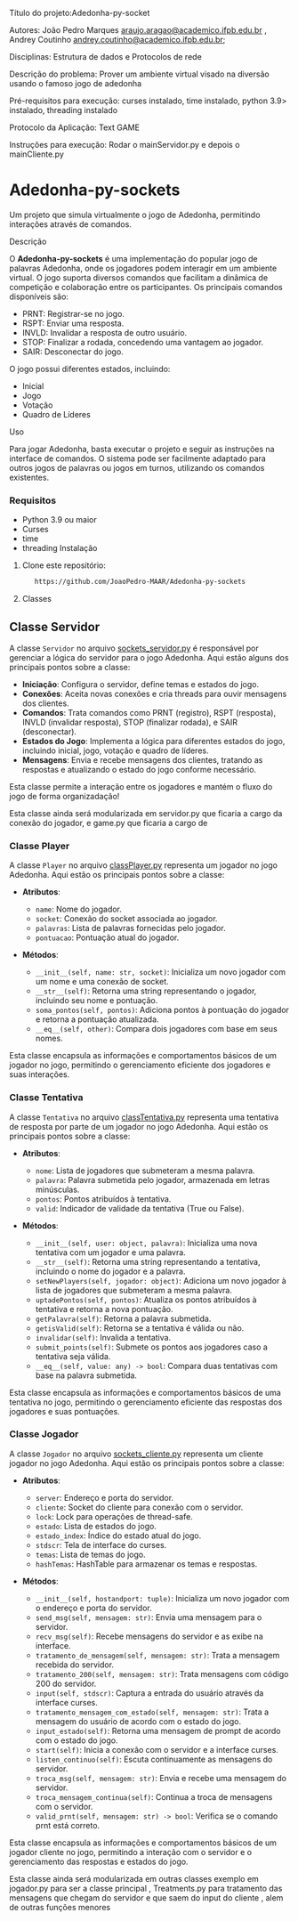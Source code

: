 Título do projeto:Adedonha-py-socket

Autores: João Pedro Marques araujo.aragao@academico.ifpb.edu.br , Andrey Coutinho andrey.coutinho@academico.ifpb.edu.br;

Disciplinas: Estrutura de dados e Protocolos de rede

Descrição do problema: Prover um ambiente virtual visado na diversão usando o famoso jogo de adedonha

Pré-requisitos para execução: curses instalado, time instalado, python 3.9> instalado, threading instalado 

Protocolo da Aplicação: Text GAME

Instruções para execução: Rodar o mainServidor.py e depois o mainCliente.py

# Adedonha-py-sockets

Um projeto que simula virtualmente o jogo de Adedonha, permitindo interações através de comandos.

 Descrição

O **Adedonha-py-sockets** é uma implementação do popular jogo de palavras Adedonha, onde os jogadores podem interagir em um ambiente virtual. O jogo suporta diversos comandos que facilitam a dinâmica de competição e colaboração entre os participantes. Os principais comandos disponíveis são:

- PRNT: Registrar-se no jogo.
- RSPT: Enviar uma resposta.
- INVLD: Invalidar a resposta de outro usuário.
- STOP: Finalizar a rodada, concedendo uma vantagem ao jogador.
- SAIR: Desconectar do jogo.

O jogo possui diferentes estados, incluindo:

- Inicial
- Jogo
- Votação
- Quadro de Líderes

 Uso

Para jogar Adedonha, basta executar o projeto e seguir as instruções na interface de comandos. O sistema pode ser facilmente adaptado para outros jogos de palavras ou jogos em turnos, utilizando os comandos existentes.

### Requisitos

- Python 3.9 ou maior 
- Curses
- time
- threading
 Instalação

1. Clone este repositório:
   ```bash
      https://github.com/JoaoPedro-MAAR/Adedonha-py-sockets

2. Classes 
## Classe Servidor

A classe `Servidor` no arquivo [sockets_servidor.py](https://github.com/JoaoPedro-MAAR/Adedonha-py-sockets/blob/main/servidor/sockets_servidor.py) é responsável por gerenciar a lógica do servidor para o jogo Adedonha. Aqui estão alguns dos principais pontos sobre a classe:

- **Iniciação**: Configura o servidor, define temas e estados do jogo.
- **Conexões**: Aceita novas conexões e cria threads para ouvir mensagens dos clientes.
- **Comandos**: Trata comandos como PRNT (registro), RSPT (resposta), INVLD (invalidar resposta), STOP (finalizar rodada), e SAIR (desconectar).
- **Estados do Jogo**: Implementa a lógica para diferentes estados do jogo, incluindo inicial, jogo, votação e quadro de líderes.
- **Mensagens**: Envia e recebe mensagens dos clientes, tratando as respostas e atualizando o estado do jogo conforme necessário.

Esta classe permite a interação entre os jogadores e mantém o fluxo do jogo de forma organizadação!

Esta classe ainda será modularizada em servidor.py que ficaria a cargo da conexão do jogador, e game.py que ficaria a cargo de 

### Classe Player

A classe `Player` no arquivo [classPlayer.py](https://github.com/JoaoPedro-MAAR/Adedonha-py-sockets/blob/main/servidor/classPlayer.py) representa um jogador no jogo Adedonha. Aqui estão os principais pontos sobre a classe:

- **Atributos**:
  - `name`: Nome do jogador.
  - `socket`: Conexão do socket associada ao jogador.
  - `palavras`: Lista de palavras fornecidas pelo jogador.
  - `pontuacao`: Pontuação atual do jogador.

- **Métodos**:
  - `__init__(self, name: str, socket)`: Inicializa um novo jogador com um nome e uma conexão de socket.
  - `__str__(self)`: Retorna uma string representando o jogador, incluindo seu nome e pontuação.
  - `soma_pontos(self, pontos)`: Adiciona pontos à pontuação do jogador e retorna a pontuação atualizada.
  - `__eq__(self, other)`: Compara dois jogadores com base em seus nomes.

Esta classe encapsula as informações e comportamentos básicos de um jogador no jogo, permitindo o gerenciamento eficiente dos jogadores e suas interações.


### Classe Tentativa

A classe `Tentativa` no arquivo [classTentativa.py](https://github.com/JoaoPedro-MAAR/Adedonha-py-sockets/blob/main/servidor/classTentativa.py) representa uma tentativa de resposta por parte de um jogador no jogo Adedonha. Aqui estão os principais pontos sobre a classe:

- **Atributos**:
  - `nome`: Lista de jogadores que submeteram a mesma palavra.
  - `palavra`: Palavra submetida pelo jogador, armazenada em letras minúsculas.
  - `pontos`: Pontos atribuídos à tentativa.
  - `valid`: Indicador de validade da tentativa (True ou False).

- **Métodos**:
  - `__init__(self, user: object, palavra)`: Inicializa uma nova tentativa com um jogador e uma palavra.
  - `__str__(self)`: Retorna uma string representando a tentativa, incluindo o nome do jogador e a palavra.
  - `setNewPlayers(self, jogador: object)`: Adiciona um novo jogador à lista de jogadores que submeteram a mesma palavra.
  - `uptadePontos(self, pontos)`: Atualiza os pontos atribuídos à tentativa e retorna a nova pontuação.
  - `getPalavra(self)`: Retorna a palavra submetida.
  - `getisValid(self)`: Retorna se a tentativa é válida ou não.
  - `invalidar(self)`: Invalida a tentativa.
  - `submit_points(self)`: Submete os pontos aos jogadores caso a tentativa seja válida.
  - `__eq__(self, value: any) -> bool`: Compara duas tentativas com base na palavra submetida.

Esta classe encapsula as informações e comportamentos básicos de uma tentativa no jogo, permitindo o gerenciamento eficiente das respostas dos jogadores e suas pontuações.


### Classe Jogador

A classe `Jogador` no arquivo [sockets_cliente.py](https://github.com/JoaoPedro-MAAR/Adedonha-py-sockets/blob/main/cliente/sockets_cliente.py) representa um cliente jogador no jogo Adedonha. Aqui estão os principais pontos sobre a classe:

- **Atributos**:
  - `server`: Endereço e porta do servidor.
  - `cliente`: Socket do cliente para conexão com o servidor.
  - `lock`: Lock para operações de thread-safe.
  - `estado`: Lista de estados do jogo.
  - `estado_index`: Índice do estado atual do jogo.
  - `stdscr`: Tela de interface do curses.
  - `temas`: Lista de temas do jogo.
  - `hashTemas`: HashTable para armazenar os temas e respostas.

- **Métodos**:
  - `__init__(self, hostandport: tuple)`: Inicializa um novo jogador com o endereço e porta do servidor.
  - `send_msg(self, mensagem: str)`: Envia uma mensagem para o servidor.
  - `recv_msg(self)`: Recebe mensagens do servidor e as exibe na interface.
  - `tratamento_de_mensagem(self, mensagem: str)`: Trata a mensagem recebida do servidor.
  - `tratamento_200(self, mensagem: str)`: Trata mensagens com código 200 do servidor.
  - `input(self, stdscr)`: Captura a entrada do usuário através da interface curses.
  - `tratamento_mensagem_com_estado(self, mensagem: str)`: Trata a mensagem do usuário de acordo com o estado do jogo.
  - `input_estado(self)`: Retorna uma mensagem de prompt de acordo com o estado do jogo.
  - `start(self)`: Inicia a conexão com o servidor e a interface curses.
  - `listen_continuo(self)`: Escuta continuamente as mensagens do servidor.
  - `troca_msg(self, mensagem: str)`: Envia e recebe uma mensagem do servidor.
  - `troca_mensagem_continua(self)`: Continua a troca de mensagens com o servidor.
  - `valid_prnt(self, mensagem: str) -> bool`: Verifica se o comando prnt está correto.

Esta classe encapsula as informações e comportamentos básicos de um jogador cliente no jogo, permitindo a interação com o servidor e o gerenciamento das respostas e estados do jogo.


Esta classe ainda será modularizada em outras classes exemplo em jogador.py para ser a classe principal , Treatments.py para tratamento das mensagens que chegam do servidor e que saem do input do cliente , alem de outras funções menores






   


